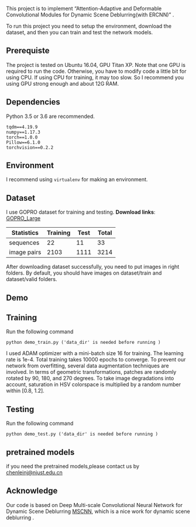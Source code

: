 
This project is to implement “Attention-Adaptive and Deformable Convolutional Modules for Dynamic Scene Deblurring(with ERCNN)” .



 To run this project you need to setup the environment, download the dataset,
 and then you can train and test the network models. 

## Prerequiste
The project is tested on Ubuntu 16.04, GPU Titan XP. Note that one GPU is required to run the code.
Otherwise, you have to modify code a little bit for using CPU. If  using CPU for training, it may too slow.
So I recommend you using GPU strong enough and about 12G RAM.

## Dependencies

Python 3.5 or 3.6 are recommended.
```
tqdm==4.19.9
numpy==1.17.3
torch==1.0.0
Pillow==6.1.0
torchvision==0.2.2
```

## Environment

I recommend using ```virtualenv``` for making an environment. 


## Dataset

I use GOPRO dataset for training and testing. __Download links__:
 [GOPRO_Large](https://drive.google.com/file/d/1H0PIXvJH4c40pk7ou6nAwoxuR4Qh_Sa2/view?usp=sharing)

| Statistics  | Training | Test | Total |
| ----------- | -------- | ---- | ----- |
| sequences   | 22       | 11   | 33    |
| image pairs | 2103     | 1111 | 3214  |

After downloading dataset successfully, you need to put images in right folders. By default, you should have images on dataset/train and dataset/valid folders.

## Demo

## Training

Run the following command

```
python demo_train.py ('data_dir' is needed before running )

```

I used ADAM optimizer with a mini-batch size 16 for training. The learning rate is 1e-4. Total training takes 10000 epochs to converge.  To prevent our network from overfitting, several data augmentation techniques are involved. In terms of geometric transformations, patches are randomly rotated by 90, 180, and 270 degrees. To take image degradations into account, saturation in HSV colorspace is multiplied by a random number within [0.8, 1.2].   


## Testing

Run the following command

```
python demo_test.py ('data_dir' is needed before running )
```
## pretrained models
if you need the pretrained models,please contact us by chenleinj@njust.edu.cn

## Acknowledge

Our code is based on Deep Multi-scale Convolutional Neural Network for Dynamic Scene Deblurring [MSCNN](https://github.com/mingyuliutw/UNIT), which is a nice work for dynamic scene deblurring .
